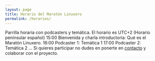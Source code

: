 ```yaml
---
layout: page
title: Horario del Maratón Linuxero
permalink: /horarios/
---
```


Parrilla horaria con podcasters y temática.
El horario es UTC+2 (Horario peninsular español)
15:00 Bienvenida y charla introductoria: Qué es el Maratón Linuxero.
16:00 Podcaster 1: Temática 1
17:00 Podcaster 2: Temática 2
...
Si quieres participar no dudes en ponerte en [contacto](https://maratonlinuxero.github.io/about/) y colaborar con el proyecto.


